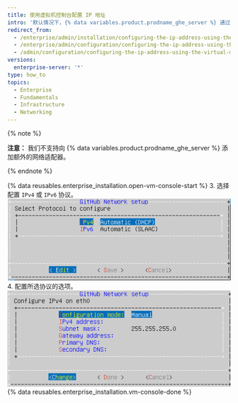 ```yaml
---
title: 使用虚拟机控制台配置 IP 地址
intro: '默认情况下，{% data variables.product.prodname_ghe_server %} 通过动态主机配置协议 (DHCP) 检索网络设置。 如果您的平台不支持该协议，或者 DHCP 不可用，您也可以使用虚拟机控制台配置网络设置。'
redirect_from:
  - /enterprise/admin/installation/configuring-the-ip-address-using-the-virtual-machine-console
  - /enterprise/admin/configuration/configuring-the-ip-address-using-the-virtual-machine-console
  - /admin/configuration/configuring-the-ip-address-using-the-virtual-machine-console
versions:
  enterprise-server: '*'
type: how_to
topics:
  - Enterprise
  - Fundamentals
  - Infrastructure
  - Networking
---
```


{% note %}

**注意：** 我们不支持向 {% data variables.product.prodname_ghe_server %} 添加额外的网络适配器。

{% endnote %}

{% data reusables.enterprise_installation.open-vm-console-start %}
3. 选择配置 `IPv4` 或 `IPv6` 协议。 ![用于选择 IPv4 或 IPv6 协议的选项](/assets/images/enterprise/network-configuration/IPv4-or-IPv6-protocol.png)
4. 配置所选协议的选项。 ![含 IP 协议选项的菜单](/assets/images/enterprise/network-configuration/network-settings-selection.png)
{% data reusables.enterprise_installation.vm-console-done %}
